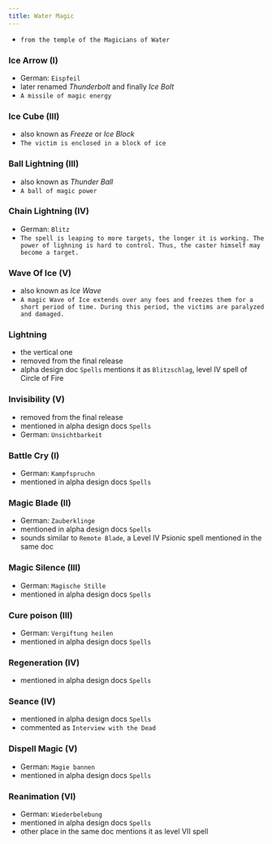 ```yaml
---
title: Water Magic
---
```


- `from the temple of the Magicians of Water`

### Ice Arrow (I)
- German: `Eispfeil`
- later renamed _Thunderbolt_ and finally _Ice Bolt_
- `A missile of magic energy`

### Ice Cube (III)
- also known as _Freeze_ or _Ice Block_
- `The victim is enclosed in a block of ice`

### Ball Lightning (III)
- also known as _Thunder Ball_
- `A ball of magic power`

### Chain Lightning (IV)
- German: `Blitz`
- `The spell is leaping to more targets, the longer it is working. The power of lighning is hard to control. Thus, the caster himself may become a target.`

### Wave Of Ice (V)
- also known as _Ice Wave_
- `A magic Wave of Ice extends over any foes and freezes them for a short period of time. During this period, the victims are paralyzed and damaged.`

### Lightning
- the vertical one
- removed from the final release
- alpha design doc `Spells` mentions it as `Blitzschlag`, level IV spell of Circle of Fire 


### Invisibility (V)
- removed from the final release
- mentioned in alpha design docs `Spells`
- German: `Unsichtbarkeit`

### Battle Cry (I)
- German: `Kampfspruchn`
- mentioned in alpha design docs `Spells`

### Magic Blade (II)
- German: `Zauberklinge`
- mentioned in alpha design docs `Spells`
- sounds similar to `Remote Blade`, a Level IV Psionic spell mentioned in the same doc 

### Magic Silence (III)
- German: `Magische Stille`
- mentioned in alpha design docs `Spells`

### Cure poison (III)
- German: `Vergiftung heilen`
- mentioned in alpha design docs `Spells`

### Regeneration (IV)
- mentioned in alpha design docs `Spells`

### Seance (IV)
- mentioned in alpha design docs `Spells`
- commented as `Interview with the Dead`

### Dispell Magic (V)
- German: `Magie bannen`
- mentioned in alpha design docs `Spells`

### Reanimation (VI)
- German: `Wiederbelebung`
- mentioned in alpha design docs `Spells`
- other place in the same doc mentions it as level VII spell
